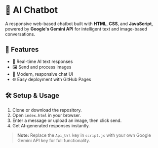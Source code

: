 # 🤖 AI Chatbot

A responsive web-based chatbot built with **HTML**, **CSS**, and **JavaScript**, powered by **Google's Gemini API** for intelligent text and image-based conversations.

## 🚀 Features
- 💬 Real-time AI text responses  
- 🖼 Send and process images  
- 🎨 Modern, responsive chat UI  
- 🌐 Easy deployment with GitHub Pages  

## 🛠 Setup & Usage
1. Clone or download the repository.  
2. Open `index.html` in your browser.  
3. Enter a message or upload an image, then click send.  
4. Get AI-generated responses instantly.  

> **Note:** Replace the `Api_Url` key in `script.js` with your own Google Gemini API key for full functionality.
